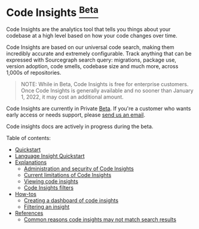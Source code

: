 # Code Insights <a href="../admin/beta_and_experimental_features"><sup><span class="badge badge-beta">Beta</span></sup></a>
Code Insights are the analytics tool that tells you things about your codebase at a high level based on how your code changes over time.

Code Insights are based on our universal code search, making them incredibly accurate and extremely configurable. Track anything that can be expressed with Sourcegraph search query: migrations, package use, version adoption, code smells, codebase size and much more, across 1,000s of repositories.
> NOTE: While in Beta, Code Insights is free for enterprise customers. Once Code Insights is generally available and no sooner than January 1, 2022, it may cost an additional amount. 

Code Insights are currently in Private [Beta](../admin/beta_and_experimental_features.md). If you're a customer who wants early access or needs support, please [send us an email](mailto:feedback@sourcegraph.com).

Code insights docs are actively in progress during the beta.

Table of contents:

- [Quickstart](quickstart.md)
- [Language Insight Quickstart](language_insight_quickstart.md)
- [Explanations](explanations/index.md)
    - [Administration and security of Code Insights](explanations/administration_and_security_of_code_insights.md)
    - [Current limitations of Code Insights](explanations/current_limitations_of_code_insights.md)
    - [Viewing code insights](explanations/viewing_code_insights.md)
    - [Code Insights filters](explanations/code_insights_filters.md)
- [How-tos](how-tos/index.md)
    - [Creating a dashboard of code insights](how-tos/creating_a_custom_dashboard_of_code_insights.md)
    - [Filtering an insight](how-tos/filtering_an_insight.md)
- [References](references/index.md)
    - [Common reasons code insights may not match search results](references/common_reasons_code_insights_may_not_match_search_results.md)
